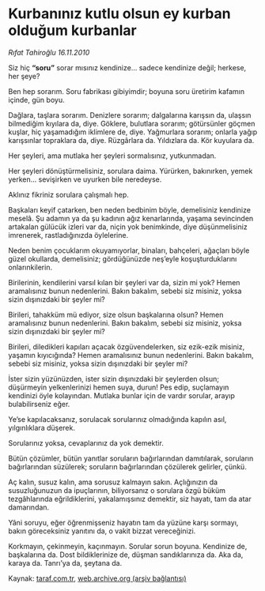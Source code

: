 # Kurbanınız kutlu olsun ey kurban olduğum kurbanlar

*Rıfat Tahiroğlu 16.11.2010*

<div class="yazi"><p>Siz hiç <b>“soru”</b> sorar mısınız kendinize... sadece kendinize değil; herkese, her şeye?</p>
<p>Ben hep sorarım. Soru fabrikası gibiyimdir; boyuna soru üretirim kafamın içinde, gün boyu.</p>
<p>Dağlara, taşlara sorarım. Denizlere sorarım; dalgalarına karışsın da, ulaşsın bilmediğim kıyılara da, diye. Göklere, bulutlara sorarım; götürsünler göçmen kuşlar, hiç yaşamadığım iklimlere de, diye. Yağmurlara sorarım; onlarla yağıp karışsınlar topraklara da, diye. Rüzgârlara da. Yıldızlara da. Kör kuyulara da. </p>
<p>Her şeyleri, ama mutlaka her şeyleri sormalısınız, yutkunmadan.</p>
<p>Her şeyleri dönüştürmelisiniz, sorulara daima. Yürürken, bakınırken, yemek yerken... sevişirken ve uyurken bile neredeyse.</p>
<p>Aklınız fikriniz sorulara çalışmalı hep.</p>
<p>Başkaları keyif çatarken, ben neden bedbinim böyle, demelisiniz kendinize meselâ. Şu adamın ya da şu kadının ağız kenarlarında, yaşama sevincinden artakalan gülücük izleri var da, niçin yok benimkinde, diye düşünmelisiniz imrenerek, rastladığınızda öylelerine.</p>
<p>Neden benim çocuklarım okuyamıyorlar, binaları, bahçeleri, ağaçları böyle güzel okullarda, demelisiniz; gördüğünüzde neş’eyle koşuşturduklarını onlarınkilerin.</p>
<p>Birilerinin, kendilerini varsıl kılan bir şeyleri var da, sizin mi yok? Hemen aramalısınız bunun nedenlerini. Bakın bakalım, sebebi siz misiniz, yoksa sizin dışınızdaki bir şeyler mi?</p>
<p>Birileri, tahakküm mü ediyor, size olsun başkalarına olsun? Hemen aramalısınız bunun nedenlerini. Bakın bakalım, sebebi siz misiniz, yoksa sizin dışınızdaki bir şeyler mi?</p>
<p>Birileri, diledikleri kapıları açacak özgüvendelerken, siz ezik-ezik misiniz, yaşamın kıyıcığında? Hemen aramalısınız bunun nedenlerini. Bakın bakalım, sebebi siz misiniz, yoksa sizin dışınızdaki bir şeyler mi?</p>
<p>İster sizin yüzünüzden, ister sizin dışınızdaki bir şeylerden olsun; düşürmeyin yelkenlerinizi hemen suya, durun! Pes edip, suçlamayın kendinizi öyle kolayından. Mutlaka bunlar için de vardır sorular, arayıp bulabilirseniz eğer.</p>
<p>Ye’se kapılacaksanız, sorulacak sorularınız olmadığında kapılın asıl, yılgınlıklara düşerek.</p>
<p>Sorularınız yoksa, cevaplarınız da yok demektir.</p>
<p>Bütün çözümler, bütün yanıtlar soruların bağırlarından damıtılarak, soruların bağırlarından süzülerek; soruların bağırlarından çözülerek gelirler, çünkü.</p>
<p>Aç kalın, susuz kalın, ama sorusuz kalmayın sakın. Açlığınızın da susuzluğunuzun da ipuçlarının, biliyorsanız o sorulara özgü büküm tezgâhlarında eğrildiklerini, yakalamışsınız demektir, siz hayatı, tam da atar damarından.</p>
<p>Yâni soruyu, eğer öğrenmişseniz hayatın tam da yüzüne karşı sormayı, bakın göreceksiniz yanıtını da, o vakit bizzat vereceğinizi.</p>
<p>Korkmayın, çekinmeyin, kaçınmayın. Sorular sorun boyuna. Kendinize de, başkalarına da. Dost bildiklerinize de, düşman sandıklarınıza da. Aka da, karaya da. Tanrı’ya da, şeytana da.</p></div>

Kaynak: [taraf.com.tr](http://www.taraf.com.tr:80/rifat-tahiroglu/makale-kurbaniniz-kutlu-olsun-ey-kurban-oldugum-kurbanlar.htm), [web.archive.org (arşiv bağlantısı)](http://web.archive.org/web/20101119110432/http://www.taraf.com.tr:80/rifat-tahiroglu/makale-kurbaniniz-kutlu-olsun-ey-kurban-oldugum-kurbanlar.htm)

